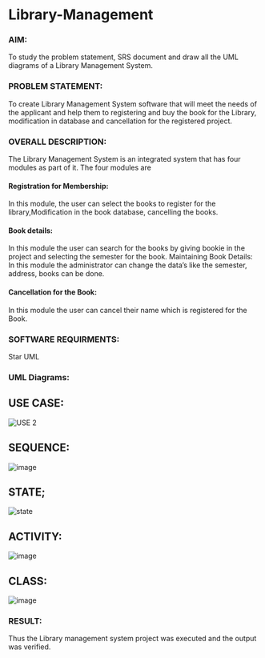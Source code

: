 # Library-Management
### AIM:
To study the problem statement, SRS document and draw all the UML diagrams of a Library Management System.
### PROBLEM STATEMENT:
To create Library Management System software that will meet the needs of the applicant
and help them to registering and buy the book for the Library, modification in database and
cancellation for the registered project.
### OVERALL DESCRIPTION:
The Library Management System is an integrated system that has four modules as part of
it. The four modules are
#### Registration for Membership:
In this module, the user can select the books to register for the library,Modification in the book
database, cancelling the books.
#### Book details:
In this module the user can search for the books by giving bookie in the project and selecting
the semester for the book.
Maintaining Book Details:
In this module the administrator can change the data’s like the semester, address, books can be
done.
#### Cancellation for the Book:
In this module the user can cancel their name which is registered for the Book.
### SOFTWARE REQUIRMENTS:
Star UML
### UML Diagrams:
## USE CASE:
![USE 2](https://github.com/Mythilidharman/Library-Management/assets/119104110/9cc7458f-2d0a-4d36-b075-d6fc778c95f2)

## SEQUENCE:
![image](https://github.com/harinidq/Library-Management/assets/113497680/88fbdf1e-4bb7-4639-82bc-2902fd3ac5ac)

## STATE;
![state](https://github.com/Mythilidharman/Library-Management/assets/119104110/e7a31a26-6cb5-4fd0-ab0c-a95f682cdbee)
## ACTIVITY:
![image](https://github.com/harinidq/Library-Management/assets/113497680/7dd7df6e-23b6-4b68-bf31-0bab33bf7899)

## CLASS:
![image](https://github.com/harinidq/Library-Management/assets/113497680/1c6a13a2-11d8-49f6-bf27-0bf450ff9cb2)








### RESULT:
Thus the Library management system project was executed and the output was verified.
